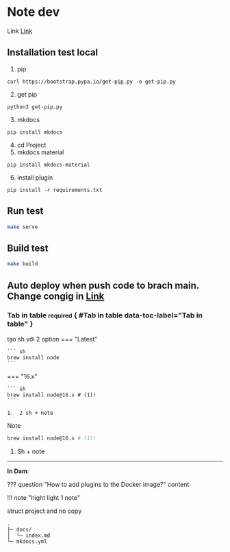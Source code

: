 # Note dev

Link [Link]

  [Link]: https://v99.com

## Installation test local

1. pip
```
curl https://bootstrap.pypa.io/get-pip.py -o get-pip.py
```
2. get pip
```
python3 get-pip.py
```
3. mkdocs
```
pip install mkdocs
```
4. cd Project
5. mkdocs material
```
pip install mkdocs-material
```
6. install plugin
```
pip install -r requirements.txt
```


## Run test

```sh
make serve
```

## Build test

``` sh
make build
```

## Auto deploy when push code to brach main. Change congig in [Link](./.github/workflows/pages.yml)

### Tab in table <small>required</small> { #Tab in table data-toc-label="Tab in table" }
tạo sh với 2 option
=== "Latest"

    ``` sh
    brew install node
    ```

=== "16.x"

    ``` sh
    brew install node@16.x # (1)!
    ```

    1.  2 sh + note

Note


``` sh
brew install node@16.x # (1)!
```

1.  Sh + note

---

__In Dam__:

??? question "How to add plugins to the Docker image?"
    content

    
!!! note "hight light 1 note"



struct project and no copy
``` { .sh .no-copy }
.
├─ docs/
│  └─ index.md
└─ mkdocs.yml
```




